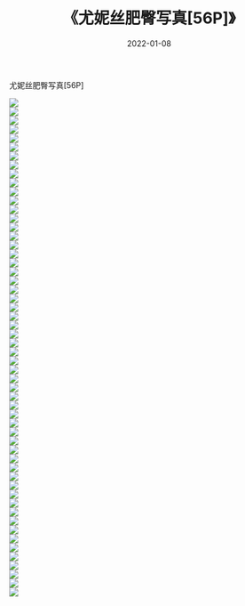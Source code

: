 ﻿---
layout: post
title:  《尤妮丝肥臀写真[56P]》
date:   2022-01-08
img: http://pic.660000.xyz/1:/性感/2022/尤妮丝肥臀写真[56P]/000.jpg
categories: [美女, 清纯, 唯美]
---

尤妮丝肥臀写真[56P]

  ![](http://pic.660000.xyz/1:/性感/2022/尤妮丝肥臀写真[56P]/001.jpg) <br> ![](http://pic.660000.xyz/1:/性感/2022/尤妮丝肥臀写真[56P]/002.jpg) <br> ![](http://pic.660000.xyz/1:/性感/2022/尤妮丝肥臀写真[56P]/003.jpg) <br> ![](http://pic.660000.xyz/1:/性感/2022/尤妮丝肥臀写真[56P]/004.jpg) <br> ![](http://pic.660000.xyz/1:/性感/2022/尤妮丝肥臀写真[56P]/005.jpg) <br> ![](http://pic.660000.xyz/1:/性感/2022/尤妮丝肥臀写真[56P]/006.jpg) <br> ![](http://pic.660000.xyz/1:/性感/2022/尤妮丝肥臀写真[56P]/007.jpg) <br> ![](http://pic.660000.xyz/1:/性感/2022/尤妮丝肥臀写真[56P]/008.jpg) <br> ![](http://pic.660000.xyz/1:/性感/2022/尤妮丝肥臀写真[56P]/009.jpg) <br> ![](http://pic.660000.xyz/1:/性感/2022/尤妮丝肥臀写真[56P]/010.jpg) <br> ![](http://pic.660000.xyz/1:/性感/2022/尤妮丝肥臀写真[56P]/011.jpg) <br> ![](http://pic.660000.xyz/1:/性感/2022/尤妮丝肥臀写真[56P]/012.jpg) <br> ![](http://pic.660000.xyz/1:/性感/2022/尤妮丝肥臀写真[56P]/013.jpg) <br> ![](http://pic.660000.xyz/1:/性感/2022/尤妮丝肥臀写真[56P]/014.jpg) <br> ![](http://pic.660000.xyz/1:/性感/2022/尤妮丝肥臀写真[56P]/015.jpg) <br> ![](http://pic.660000.xyz/1:/性感/2022/尤妮丝肥臀写真[56P]/016.jpg) <br> ![](http://pic.660000.xyz/1:/性感/2022/尤妮丝肥臀写真[56P]/017.jpg) <br> ![](http://pic.660000.xyz/1:/性感/2022/尤妮丝肥臀写真[56P]/018.jpg) <br> ![](http://pic.660000.xyz/1:/性感/2022/尤妮丝肥臀写真[56P]/019.jpg) <br> ![](http://pic.660000.xyz/1:/性感/2022/尤妮丝肥臀写真[56P]/020.jpg) <br> ![](http://pic.660000.xyz/1:/性感/2022/尤妮丝肥臀写真[56P]/021.jpg) <br> ![](http://pic.660000.xyz/1:/性感/2022/尤妮丝肥臀写真[56P]/022.jpg) <br> ![](http://pic.660000.xyz/1:/性感/2022/尤妮丝肥臀写真[56P]/023.jpg) <br> ![](http://pic.660000.xyz/1:/性感/2022/尤妮丝肥臀写真[56P]/024.jpg) <br> ![](http://pic.660000.xyz/1:/性感/2022/尤妮丝肥臀写真[56P]/025.jpg) <br> ![](http://pic.660000.xyz/1:/性感/2022/尤妮丝肥臀写真[56P]/026.jpg) <br> ![](http://pic.660000.xyz/1:/性感/2022/尤妮丝肥臀写真[56P]/027.jpg) <br> ![](http://pic.660000.xyz/1:/性感/2022/尤妮丝肥臀写真[56P]/028.jpg) <br> ![](http://pic.660000.xyz/1:/性感/2022/尤妮丝肥臀写真[56P]/029.jpg) <br> ![](http://pic.660000.xyz/1:/性感/2022/尤妮丝肥臀写真[56P]/030.jpg) <br> ![](http://pic.660000.xyz/1:/性感/2022/尤妮丝肥臀写真[56P]/031.jpg) <br> ![](http://pic.660000.xyz/1:/性感/2022/尤妮丝肥臀写真[56P]/032.jpg) <br> ![](http://pic.660000.xyz/1:/性感/2022/尤妮丝肥臀写真[56P]/033.jpg) <br> ![](http://pic.660000.xyz/1:/性感/2022/尤妮丝肥臀写真[56P]/034.jpg) <br> ![](http://pic.660000.xyz/1:/性感/2022/尤妮丝肥臀写真[56P]/035.jpg) <br> ![](http://pic.660000.xyz/1:/性感/2022/尤妮丝肥臀写真[56P]/036.jpg) <br> ![](http://pic.660000.xyz/1:/性感/2022/尤妮丝肥臀写真[56P]/037.jpg) <br> ![](http://pic.660000.xyz/1:/性感/2022/尤妮丝肥臀写真[56P]/038.jpg) <br> ![](http://pic.660000.xyz/1:/性感/2022/尤妮丝肥臀写真[56P]/039.jpg) <br> ![](http://pic.660000.xyz/1:/性感/2022/尤妮丝肥臀写真[56P]/040.jpg) <br> ![](http://pic.660000.xyz/1:/性感/2022/尤妮丝肥臀写真[56P]/041.jpg) <br> ![](http://pic.660000.xyz/1:/性感/2022/尤妮丝肥臀写真[56P]/042.jpg) <br> ![](http://pic.660000.xyz/1:/性感/2022/尤妮丝肥臀写真[56P]/043.jpg) <br> ![](http://pic.660000.xyz/1:/性感/2022/尤妮丝肥臀写真[56P]/044.jpg) <br> ![](http://pic.660000.xyz/1:/性感/2022/尤妮丝肥臀写真[56P]/045.jpg) <br> ![](http://pic.660000.xyz/1:/性感/2022/尤妮丝肥臀写真[56P]/046.jpg) <br> ![](http://pic.660000.xyz/1:/性感/2022/尤妮丝肥臀写真[56P]/047.jpg) <br> ![](http://pic.660000.xyz/1:/性感/2022/尤妮丝肥臀写真[56P]/048.jpg) <br> ![](http://pic.660000.xyz/1:/性感/2022/尤妮丝肥臀写真[56P]/049.jpg) <br> ![](http://pic.660000.xyz/1:/性感/2022/尤妮丝肥臀写真[56P]/050.jpg) <br> ![](http://pic.660000.xyz/1:/性感/2022/尤妮丝肥臀写真[56P]/051.jpg) <br> ![](http://pic.660000.xyz/1:/性感/2022/尤妮丝肥臀写真[56P]/052.jpg) <br> ![](http://pic.660000.xyz/1:/性感/2022/尤妮丝肥臀写真[56P]/053.jpg) <br> ![](http://pic.660000.xyz/1:/性感/2022/尤妮丝肥臀写真[56P]/054.jpg) <br> ![](http://pic.660000.xyz/1:/性感/2022/尤妮丝肥臀写真[56P]/055.jpg) <br> ![](http://pic.660000.xyz/1:/性感/2022/尤妮丝肥臀写真[56P]/056.jpg) <br>